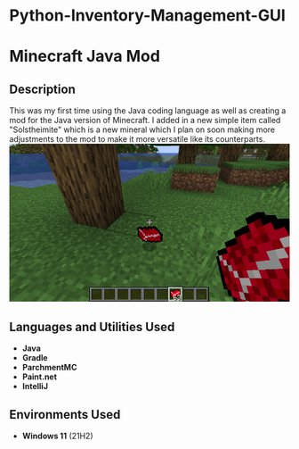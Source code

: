 # Python-Inventory-Management-GUI
<h1>Minecraft Java Mod</h1>

<h2>Description</h2>
This was my first time using the Java coding language as well as creating a mod for the Java version of Minecraft. I added in a new simple item called "Solstheimite" which is a new mineral which I plan on soon making more adjustments to
the mod to make it more versatile like its counterparts. 
<br />


<img src="Solstheimite.png" alt="Mineral Example">


<h2>Languages and Utilities Used</h2>

- <b>Java</b> 
- <b>Gradle</b>
- <b>ParchmentMC</b>
- <b>Paint.net</b>
- <b>IntelliJ</b>

<h2>Environments Used </h2>

- <b>Windows 11</b> (21H2)
